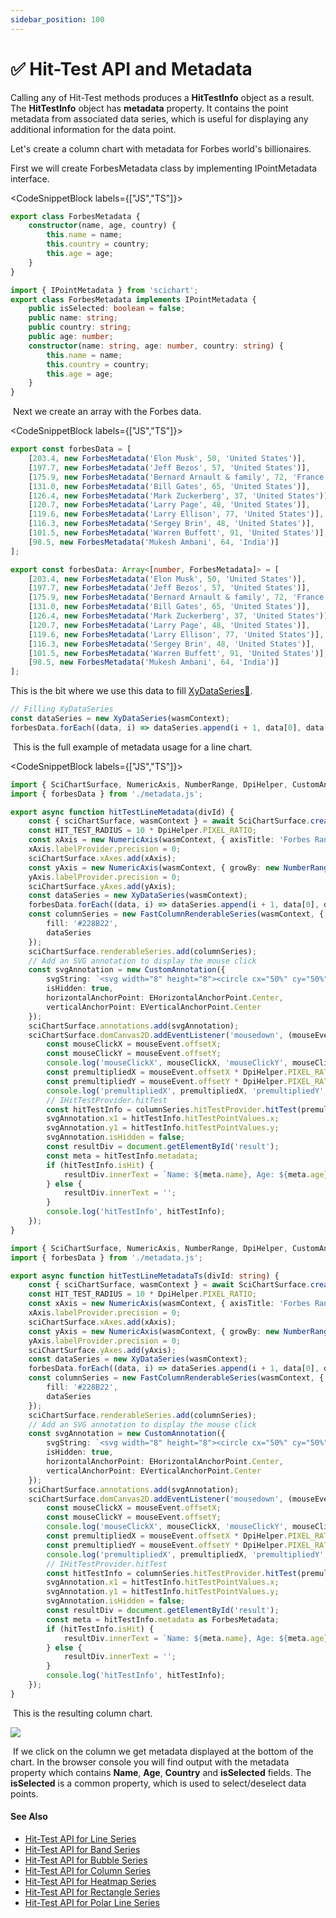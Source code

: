 ```yaml
---
sidebar_position: 100
---
```


# ✅ Hit-Test API and Metadata

Calling any of Hit-Test methods produces a **HitTestInfo** object as a result. The **HitTestInfo** object has **metadata** property. It contains the point metadata from associated data series, which is useful for displaying any additional information for the data point.

Let's create a column chart with metadata for Forbes world's billionaires.

First we will create ForbesMetadata class by implementing IPointMetadata interface.

<CodeSnippetBlock labels={["JS","TS"]}>
```ts showLineNumbers
export class ForbesMetadata {
    constructor(name, age, country) {
        this.name = name;
        this.country = country;
        this.age = age;
    }
}
```
```ts showLineNumbers
import { IPointMetadata } from 'scichart';
export class ForbesMetadata implements IPointMetadata {
    public isSelected: boolean = false;
    public name: string;
    public country: string;
    public age: number;
    constructor(name: string, age: number, country: string) {
        this.name = name;
        this.country = country;
        this.age = age;
    }
}
```
</CodeSnippetBlock>


 Next we create an array with the Forbes data.

<CodeSnippetBlock labels={["JS","TS"]}>
```ts showLineNumbers
export const forbesData = [
    [203.4, new ForbesMetadata('Elon Musk', 50, 'United States')],
    [197.7, new ForbesMetadata('Jeff Bezos', 57, 'United States')],
    [175.9, new ForbesMetadata('Bernard Arnault & family', 72, 'France')],
    [131.0, new ForbesMetadata('Bill Gates', 65, 'United States')],
    [126.4, new ForbesMetadata('Mark Zuckerberg', 37, 'United States')],
    [120.7, new ForbesMetadata('Larry Page', 48, 'United States')],
    [119.6, new ForbesMetadata('Larry Ellison', 77, 'United States')],
    [116.3, new ForbesMetadata('Sergey Brin', 48, 'United States')],
    [101.5, new ForbesMetadata('Warren Buffett', 91, 'United States')],
    [98.5, new ForbesMetadata('Mukesh Ambani', 64, 'India')]
];
```
```ts showLineNumbers
export const forbesData: Array<[number, ForbesMetadata]> = [
    [203.4, new ForbesMetadata('Elon Musk', 50, 'United States')],
    [197.7, new ForbesMetadata('Jeff Bezos', 57, 'United States')],
    [175.9, new ForbesMetadata('Bernard Arnault & family', 72, 'France')],
    [131.0, new ForbesMetadata('Bill Gates', 65, 'United States')],
    [126.4, new ForbesMetadata('Mark Zuckerberg', 37, 'United States')],
    [120.7, new ForbesMetadata('Larry Page', 48, 'United States')],
    [119.6, new ForbesMetadata('Larry Ellison', 77, 'United States')],
    [116.3, new ForbesMetadata('Sergey Brin', 48, 'United States')],
    [101.5, new ForbesMetadata('Warren Buffett', 91, 'United States')],
    [98.5, new ForbesMetadata('Mukesh Ambani', 64, 'India')]
];
```
</CodeSnippetBlock>

This is the bit where we use this data to fill [XyDataSeries:blue_book:](https://www.scichart.com/documentation/js/current/typedoc/classes/xydataseries.html).

```ts
// Filling XyDataSeries
const dataSeries = new XyDataSeries(wasmContext);
forbesData.forEach((data, i) => dataSeries.append(i + 1, data[0], data[1]));
```

 This is the full example of metadata usage for a line chart.

<CodeSnippetBlock labels={["JS","TS"]}>
```ts showLineNumbers
import { SciChartSurface, NumericAxis, NumberRange, DpiHelper, CustomAnnotation, EHorizontalAnchorPoint, EVerticalAnchorPoint, XyDataSeries, FastColumnRenderableSeries } from 'scichart';
import { forbesData } from './metadata.js';

export async function hitTestLineMetadata(divId) {
    const { sciChartSurface, wasmContext } = await SciChartSurface.create(divId);
    const HIT_TEST_RADIUS = 10 * DpiHelper.PIXEL_RATIO;
    const xAxis = new NumericAxis(wasmContext, { axisTitle: 'Forbes Rank' });
    xAxis.labelProvider.precision = 0;
    sciChartSurface.xAxes.add(xAxis);
    const yAxis = new NumericAxis(wasmContext, { growBy: new NumberRange(0.05, 0.05), axisTitle: 'Net Worth, bln $' });
    yAxis.labelProvider.precision = 0;
    sciChartSurface.yAxes.add(yAxis);
    const dataSeries = new XyDataSeries(wasmContext);
    forbesData.forEach((data, i) => dataSeries.append(i + 1, data[0], data[1]));
    const columnSeries = new FastColumnRenderableSeries(wasmContext, {
        fill: '#228B22',
        dataSeries
    });
    sciChartSurface.renderableSeries.add(columnSeries);
    // Add an SVG annotation to display the mouse click
    const svgAnnotation = new CustomAnnotation({
        svgString: `<svg width="8" height="8"><circle cx="50%" cy="50%" r="4" fill="#FF0000"/></svg>`,
        isHidden: true,
        horizontalAnchorPoint: EHorizontalAnchorPoint.Center,
        verticalAnchorPoint: EVerticalAnchorPoint.Center
    });
    sciChartSurface.annotations.add(svgAnnotation);
    sciChartSurface.domCanvas2D.addEventListener('mousedown', (mouseEvent) => {
        const mouseClickX = mouseEvent.offsetX;
        const mouseClickY = mouseEvent.offsetY;
        console.log('mouseClickX', mouseClickX, 'mouseClickY', mouseClickY);
        const premultipliedX = mouseEvent.offsetX * DpiHelper.PIXEL_RATIO;
        const premultipliedY = mouseEvent.offsetY * DpiHelper.PIXEL_RATIO;
        console.log('premultipliedX', premultipliedX, 'premultipliedY', premultipliedY);
        // IHitTestProvider.hitTest
        const hitTestInfo = columnSeries.hitTestProvider.hitTest(premultipliedX, premultipliedY, HIT_TEST_RADIUS);
        svgAnnotation.x1 = hitTestInfo.hitTestPointValues.x;
        svgAnnotation.y1 = hitTestInfo.hitTestPointValues.y;
        svgAnnotation.isHidden = false;
        const resultDiv = document.getElementById('result');
        const meta = hitTestInfo.metadata;
        if (hitTestInfo.isHit) {
            resultDiv.innerText = `Name: ${meta.name}, Age: ${meta.age}, Country: ${meta.country}`;
        } else {
            resultDiv.innerText = '';
        }
        console.log('hitTestInfo', hitTestInfo);
    });
}
```
```ts showLineNumbers
import { SciChartSurface, NumericAxis, NumberRange, DpiHelper, CustomAnnotation, EHorizontalAnchorPoint, EVerticalAnchorPoint, XyDataSeries, FastColumnRenderableSeries } from 'scichart';
import { forbesData } from './metadata.js';

export async function hitTestLineMetadataTs(divId: string) {
    const { sciChartSurface, wasmContext } = await SciChartSurface.create(divId);
    const HIT_TEST_RADIUS = 10 * DpiHelper.PIXEL_RATIO;
    const xAxis = new NumericAxis(wasmContext, { axisTitle: 'Forbes Rank' });
    xAxis.labelProvider.precision = 0;
    sciChartSurface.xAxes.add(xAxis);
    const yAxis = new NumericAxis(wasmContext, { growBy: new NumberRange(0.05, 0.05), axisTitle: 'Net Worth, bln $' });
    yAxis.labelProvider.precision = 0;
    sciChartSurface.yAxes.add(yAxis);
    const dataSeries = new XyDataSeries(wasmContext);
    forbesData.forEach((data, i) => dataSeries.append(i + 1, data[0], data[1]));
    const columnSeries = new FastColumnRenderableSeries(wasmContext, {
        fill: '#228B22',
        dataSeries
    });
    sciChartSurface.renderableSeries.add(columnSeries);
    // Add an SVG annotation to display the mouse click
    const svgAnnotation = new CustomAnnotation({
        svgString: `<svg width="8" height="8"><circle cx="50%" cy="50%" r="4" fill="#FF0000"/></svg>`,
        isHidden: true,
        horizontalAnchorPoint: EHorizontalAnchorPoint.Center,
        verticalAnchorPoint: EVerticalAnchorPoint.Center
    });
    sciChartSurface.annotations.add(svgAnnotation);
    sciChartSurface.domCanvas2D.addEventListener('mousedown', (mouseEvent: MouseEvent) => {
        const mouseClickX = mouseEvent.offsetX;
        const mouseClickY = mouseEvent.offsetY;
        console.log('mouseClickX', mouseClickX, 'mouseClickY', mouseClickY);
        const premultipliedX = mouseEvent.offsetX * DpiHelper.PIXEL_RATIO;
        const premultipliedY = mouseEvent.offsetY * DpiHelper.PIXEL_RATIO;
        console.log('premultipliedX', premultipliedX, 'premultipliedY', premultipliedY);
        // IHitTestProvider.hitTest
        const hitTestInfo = columnSeries.hitTestProvider.hitTest(premultipliedX, premultipliedY, HIT_TEST_RADIUS);
        svgAnnotation.x1 = hitTestInfo.hitTestPointValues.x;
        svgAnnotation.y1 = hitTestInfo.hitTestPointValues.y;
        svgAnnotation.isHidden = false;
        const resultDiv = document.getElementById('result');
        const meta = hitTestInfo.metadata as ForbesMetadata;
        if (hitTestInfo.isHit) {
            resultDiv.innerText = `Name: ${meta.name}, Age: ${meta.age}, Country: ${meta.country}`;
        } else {
            resultDiv.innerText = '';
        }
        console.log('hitTestInfo', hitTestInfo);
    });
}
```
</CodeSnippetBlock>

 This is the resulting column chart.

![](/images/HitTestApi_metadata1.png)

 If we click on the column we get metadata displayed at the bottom of the chart. In the browser console you will find output with the metadata property which contains **Name**, **Age**, **Country** and **isSelected** fields. The **isSelected** is a common property, which is used to select/deselect data points.

#### See Also

* [Hit-Test API for Line Series](/docs/2d-charts/chart-types/hit-test-api/fast-line-renderable-series/index.md)
* [Hit-Test API for Band Series](/docs/2d-charts/chart-types/hit-test-api/fast-band-renderable-series/index.md)
* [Hit-Test API for Bubble Series](/docs/2d-charts/chart-types/hit-test-api/fast-bubble-renderable-series/index.md)
* [Hit-Test API for Column Series](/docs/2d-charts/chart-types/hit-test-api/fast-column-renderable-series/index.md)
* [Hit-Test API for Heatmap Series](/docs/2d-charts/chart-types/hit-test-api/uniform-heatmap-renderable-series/index.md)
* [Hit-Test API for Rectangle Series](/docs/2d-charts/chart-types/hit-test-api/fast-rectangle-renderable-series/index.md)
* [Hit-Test API for Polar Line Series](/docs/2d-charts/chart-types/hit-test-api/polar-line-renderable-series/README.md)
